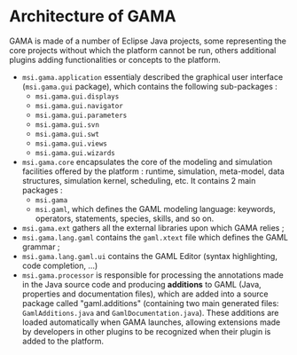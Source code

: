 # Architecture of GAMA



GAMA is made of a number of Eclipse Java projects, some representing the core projects without which the platform cannot be run, others additional plugins adding functionalities or concepts to the platform.

  * `msi.gama.application` essentialy described the graphical user interface (`msi.gama.gui` package), which contains the following sub-packages :
    * `msi.gama.gui.displays`
    * `msi.gama.gui.navigator`
    * `msi.gama.gui.parameters`
    * `msi.gama.gui.svn`
    * `msi.gama.gui.swt`
    * `msi.gama.gui.views`
    * `msi.gama.gui.wizards`
  * `msi.gama.core` encapsulates the core of the modeling and simulation facilities offered by the platform : runtime, simulation, meta-model, data structures, simulation kernel, scheduling, etc. It contains 2 main packages :
    * `msi.gama`
    * `msi.gaml`, which defines the GAML modeling language: keywords, operators, statements, species, skills, and so on.
  * `msi.gama.ext` gathers all the external libraries upon which GAMA relies ;
  * `msi.gama.lang.gaml` contains the `gaml.xtext` file which defines the GAML grammar ;
  * `msi.gama.lang.gaml.ui` contains the GAML Editor (syntax highlighting, code completion, ...)
  * `msi.gama.processor` is responsible for processing the annotations made in the Java source code and producing **additions** to GAML (Java, properties and documentation files), which are added into a source package called "gaml.additions" (containing two main generated files: `GamlAdditions.java` and `GamlDocumentation.java`). These additions are loaded automatically when GAMA launches, allowing extensions made by developers in other plugins to be recognized when their plugin is added to the platform.